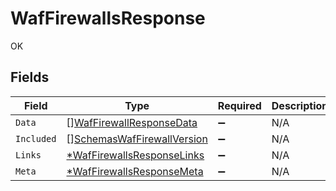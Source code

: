 # WafFirewallsResponse

OK


## Fields

| Field                                                                           | Type                                                                            | Required                                                                        | Description                                                                     |
| ------------------------------------------------------------------------------- | ------------------------------------------------------------------------------- | ------------------------------------------------------------------------------- | ------------------------------------------------------------------------------- |
| `Data`                                                                          | [][WafFirewallResponseData](../../models/shared/waffirewallresponsedata.md)     | :heavy_minus_sign:                                                              | N/A                                                                             |
| `Included`                                                                      | [][SchemasWafFirewallVersion](../../models/shared/schemaswaffirewallversion.md) | :heavy_minus_sign:                                                              | N/A                                                                             |
| `Links`                                                                         | [*WafFirewallsResponseLinks](../../models/shared/waffirewallsresponselinks.md)  | :heavy_minus_sign:                                                              | N/A                                                                             |
| `Meta`                                                                          | [*WafFirewallsResponseMeta](../../models/shared/waffirewallsresponsemeta.md)    | :heavy_minus_sign:                                                              | N/A                                                                             |
